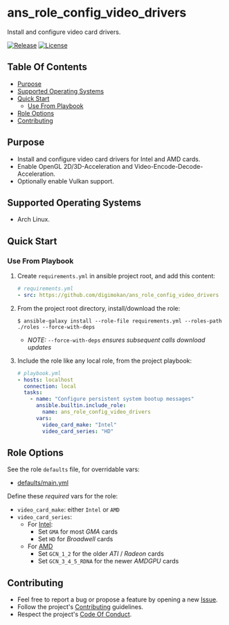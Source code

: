 # ans_role_config_video_drivers

Install and configure video card drivers.

[![Release](https://img.shields.io/github/release/digimokan/ans_role_config_video_drivers.svg?label=release)](https://github.com/digimokan/ans_role_config_video_drivers/releases/latest "Latest Release Notes")
[![License](https://img.shields.io/badge/license-MIT-blue.svg?label=license)](LICENSE.md "Project License")

## Table Of Contents

* [Purpose](#purpose)
* [Supported Operating Systems](#supported-operating-systems)
* [Quick Start](#quick-start)
    * [Use From Playbook](#use-from-playbook)
* [Role Options](#role-options)
* [Contributing](#contributing)

## Purpose

* Install and configure video card drivers for Intel and AMD cards.
* Enable OpenGL 2D/3D-Acceleration and Video-Encode-Decode-Acceleration.
* Optionally enable Vulkan support.

## Supported Operating Systems

* Arch Linux.

## Quick Start

### Use From Playbook

1. Create `requirements.yml` in ansible project root, and add this content:

   ```yaml
   # requirements.yml
   - src: https://github.com/digimokan/ans_role_config_video_drivers
   ```

2. From the project root directory, install/download the role:

   ```shell
   $ ansible-galaxy install --role-file requirements.yml --roles-path ./roles --force-with-deps
   ```

   * _NOTE:_ `--force-with-deps` _ensures subsequent calls download updates_

3. Include the role like any local role, from the project playbook:

   ```yaml
   # playbook.yml
   - hosts: localhost
     connection: local
     tasks:
       - name: "Configure persistent system bootup messages"
         ansible.builtin.include_role:
           name: ans_role_config_video_drivers
         vars:
           video_card_make: "Intel"
           video_card_series: "HD"
   ```

## Role Options

See the role `defaults` file, for overridable vars:

  * [defaults/main.yml](../defaults/main.yml)

Define these _required_ vars for the role:

  * `video_card_make`: either `Intel` or `AMD`
  * `video_card_series`:
      * For [Intel](https://wiki.archlinux.org/title/Hardware_video_acceleration#Intel):
          * Set `GMA` for most _GMA_ cards
          * Set `HD` for _Broadwell_ cards
      * For [AMD](https://wiki.archlinux.org/title/Xorg#AMD)
          * Set `GCN_1_2` for the older _ATI_ / _Radeon_ cards
          * Set `GCN_3_4_5_RDNA` for the newer _AMDGPU_ cards

## Contributing

* Feel free to report a bug or propose a feature by opening a new
  [Issue](https://github.com/digimokan/ans_role_config_video_drivers/issues).
* Follow the project's [Contributing](CONTRIBUTING.md) guidelines.
* Respect the project's [Code Of Conduct](CODE_OF_CONDUCT.md).


